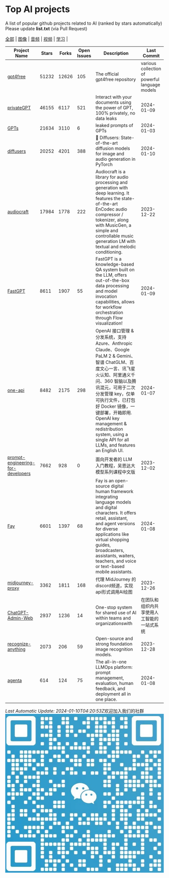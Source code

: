 # Top AI projects
A list of popular github projects related to AI (ranked by stars automatically)
Please update **list.txt** (via Pull Request)

<a href="./README.md">全部</a> |   <a href="./READMEpicture.md">图像</a> |   <a href="./READMEaudio.md">音频</a> | <a href="./READMEvideo.md">视频</a> | <a href="./READMElearn.md">学习</a> | 

| Project Name | Stars | Forks | Open Issues | Description | Last Commit |
| ------------ | ----- | ----- | ----------- | ----------- | ----------- |
| [gpt4free](https://github.com/xtekky/gpt4free) | 51232 | 12626 | 105 | The official gpt4free repository | various collection of powerful language models | 2024-01-09 |
| [privateGPT](https://github.com/imartinez/privateGPT) | 46155 | 6117 | 521 | Interact with your documents using the power of GPT, 100% privately, no data leaks | 2024-01-09 |
| [GPTs](https://github.com/linexjlin/GPTs) | 21634 | 3110 | 6 | leaked prompts of GPTs | 2024-01-03 |
| [diffusers](https://github.com/huggingface/diffusers) | 20252 | 4201 | 388 | 🤗 Diffusers: State-of-the-art diffusion models for image and audio generation in PyTorch | 2024-01-10 |
| [audiocraft](https://github.com/facebookresearch/audiocraft) | 17984 | 1778 | 222 | Audiocraft is a library for audio processing and generation with deep learning. It features the state-of-the-art EnCodec audio compressor / tokenizer, along with MusicGen, a simple and controllable music generation LM with textual and melodic conditioning. | 2023-12-22 |
| [FastGPT](https://github.com/labring/FastGPT) | 8611 | 1907 | 55 | FastGPT is a knowledge-based QA system built on the LLM, offers out-of-the-box data processing and model invocation capabilities, allows for workflow orchestration through Flow visualization! | 2024-01-09 |
| [one-api](https://github.com/songquanpeng/one-api) | 8482 | 2175 | 298 | OpenAI 接口管理 & 分发系统，支持 Azure、Anthropic Claude、Google PaLM 2 & Gemini、智谱 ChatGLM、百度文心一言、讯飞星火认知、阿里通义千问、360 智脑以及腾讯混元，可用于二次分发管理 key，仅单可执行文件，已打包好 Docker 镜像，一键部署，开箱即用. OpenAI key management & redistribution system, using a single API for all LLMs, and features an English UI. | 2024-01-07 |
| [prompt-engineering-for-developers](https://github.com/datawhalechina/prompt-engineering-for-developers) | 7662 | 928 | 0 | 面向开发者的 LLM 入门教程，吴恩达大模型系列课程中文版 | 2023-12-02 |
| [Fay](https://github.com/TheRamU/Fay) | 6601 | 1397 | 68 | Fay is an open-source digital human framework integrating language models and digital characters. It offers retail, assistant, and agent versions for diverse applications like virtual shopping guides, broadcasters, assistants, waiters, teachers, and voice or text-based mobile assistants. | 2024-01-08 |
| [midjourney-proxy](https://github.com/novicezk/midjourney-proxy) | 3362 | 1811 | 168 | 代理 MidJourney 的discord频道，实现api形式调用AI绘图 | 2023-12-26 |
| [ChatGPT-Admin-Web](https://github.com/AprilNEA/ChatGPT-Admin-Web) | 2937 | 1236 | 14 | One-stop system for shared use of AI within teams and organizationswith | 在团队和组织内共享使用人工智能的一站式系统 | 2023-12-27 |
| [recognize-anything](https://github.com/xinyu1205/recognize-anything) | 2073 | 206 | 59 | Open-source and strong foundation image recognition models. | 2023-12-28 |
| [agenta](https://github.com/Agenta-AI/agenta) | 614 | 124 | 75 | The all-in-one LLMOps platform: prompt management, evaluation, human feedback, and deployment all in one place. | 2024-01-08 |

*Last Automatic Update: 2024-01-10T04:20:53Z*欢迎加入我们的社群 ![](https://raw.githubusercontent.com/mouuii/picture/master/weichat.jpg) 